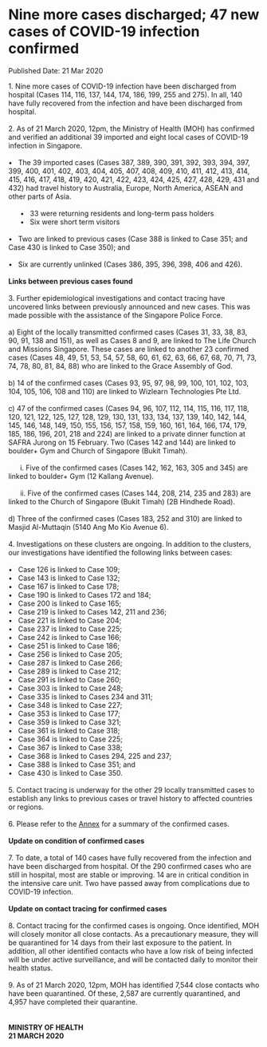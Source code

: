 <html>
    <meta http-equiv="Content-Type" content="text/html; charset=utf-8"/>
    <meta charset="utf-8"/>
    <title>Nine more cases discharged; 47 new cases of COVID-19 infection confirmed </title>
    <body><h1>Nine more cases discharged; 47 new cases of COVID-19 infection confirmed </h1>
    <p>Published Date: 21 Mar 2020</p> 1. Nine more cases of COVID-19 infection have been discharged from hospital (Cases 114, 116, 137, 144, 174, 186, 199, 255 and 275). In all, 140 have fully recovered from the infection and have been discharged from hospital. 
<br>
<br>2. As of 21 March 2020, 12pm, the Ministry of Health (MOH) has confirmed and verified an additional 39 imported and eight local cases of COVID-19 infection in Singapore.
<br>
<br>•&nbsp;&nbsp; The 39 imported cases (Cases 387, 389, 390, 391, 392, 393, 394, 397, 399, 400, 401, 402, 403, 404, 405, 407, 408, 409, 410, 411, 412, 413, 414, 415, 416, 417, 418, 419, 420, 421, 422, 423, 424, 425, 427, 428, 429, 431 and 432) had travel history to Australia, Europe, North America, ASEAN and other parts of Asia. 
<br>
<br>&nbsp;&nbsp;&nbsp;&nbsp;&nbsp; •&nbsp;&nbsp; 33 were returning residents and long-term pass holders 
<br>&nbsp;&nbsp;&nbsp;&nbsp;&nbsp; •&nbsp;&nbsp; Six were short term visitors 
<br>
<br>•&nbsp;&nbsp; Two are linked to previous cases (Case 388 is linked to Case 351; and Case 430 is linked to Case 350); and 
<br>
<br>•&nbsp;&nbsp; Six are currently unlinked (Cases 386, 395, 396, 398, 406 and 426).
<br>
<br><strong>Links between previous cases found
</strong><br>
<br>3. Further epidemiological investigations and contact tracing have uncovered links between previously announced and new cases. This was made possible with the assistance of the Singapore Police Force.
<br>
<br>a) Eight of the locally transmitted confirmed cases (Cases 31, 33, 38, 83, 90, 91, 138 and 151), as well as Cases 8 and 9, are linked to The Life Church and Missions Singapore. These cases are linked to another 23 confirmed cases (Cases 48, 49, 51, 53, 54, 57, 58, 60, 61, 62, 63, 66, 67, 68, 70, 71, 73, 74, 78, 80, 81, 84, 88) who are linked to the Grace Assembly of God. 
<br>
<br>b) 14 of the confirmed cases (Cases 93, 95, 97, 98, 99, 100, 101, 102, 103, 104, 105, 106, 108 and 110) are linked to Wizlearn Technologies Pte Ltd.
<br>
<br>c) 47 of the confirmed cases (Cases 94, 96, 107, 112, 114, 115, 116, 117, 118, 120, 121, 122, 125, 127, 128, 129, 130, 131, 133, 134, 137, 139, 140, 142, 144, 145, 146, 148, 149, 150, 155, 156, 157, 158, 159, 160, 161, 164, 166, 174, 179, 185, 186, 196, 201, 218 and 224) are linked to a private dinner function at SAFRA Jurong on 15 February. Two (Cases 142 and 144) are linked to boulder+ Gym and Church of Singapore (Bukit Timah).
<br>
<br>&nbsp;&nbsp;&nbsp;&nbsp;&nbsp; i. Five  of the confirmed cases (Cases 142, 162, 163, 305 and 345) are linked to boulder+ Gym (12 Kallang Avenue).
<br>
<br>&nbsp;&nbsp;&nbsp;&nbsp;&nbsp; ii. Five  of the confirmed cases (Cases 144, 208, 214, 235 and 283) are linked to the Church of Singapore (Bukit Timah) (2B Hindhede Road). 
<br>
<br>d) Three  of the confirmed cases (Cases 183, 252 and 310) are linked to Masjid Al-Muttaqin (5140 Ang Mo Kio Avenue 6).
<br>
<br>4. Investigations on these clusters are ongoing. In addition to the clusters, our investigations have identified the following links between cases:
<br>
<br>•&nbsp;&nbsp; Case 126 is linked to Case 109; 
<br>•&nbsp;&nbsp; Case 143 is linked to Case 132; 
<br>•&nbsp;&nbsp; Case 167 is linked to Case 178; 
<br>•&nbsp;&nbsp; Case 190 is linked to Cases 172 and 184; 
<br>•&nbsp;&nbsp; Case 200 is linked to Case 165; 
<br>•&nbsp;&nbsp; Case 219 is linked to Cases 142, 211 and 236; 
<br>•&nbsp;&nbsp; Case 221 is linked to Case 204; 
<br>•&nbsp;&nbsp; Case 237 is linked to Case 225;
<br>•&nbsp;&nbsp; Case 242 is linked to Case 166;
<br>•&nbsp;&nbsp; Case 251 is linked to Case 186;
<br>•&nbsp;&nbsp; Case 256 is linked to Case 205;
<br>•&nbsp;&nbsp; Case 287 is linked to Case 266; 
<br>•&nbsp;&nbsp; Case 289 is linked to Case 212; 
<br>•&nbsp;&nbsp; Case 291 is linked to Case 260; 
<br>•&nbsp;&nbsp; Case 303 is linked to Case 248; 
<br>•&nbsp;&nbsp; Case 335 is linked to Cases 234 and 311; 
<br>•&nbsp;&nbsp; Case 348 is linked to Case 227;
<br>•&nbsp;&nbsp; Case 353 is linked to Case 177;
<br>•&nbsp;&nbsp; Case 359 is linked to Case 321;
<br>•&nbsp;&nbsp; Case 361 is linked to Case 318;
<br>•&nbsp;&nbsp; Case 364 is linked to Case 225;
<br>•&nbsp;&nbsp; Case 367 is linked to Case 338; 
<br>•&nbsp;&nbsp; Case 368 is linked to Cases 294, 225 and 237; 
<br>•&nbsp;&nbsp; Case 388 is linked to Case 351; and
<br>•&nbsp;&nbsp; Case 430 is linked to Case 350.
<br>
<br>5. Contact tracing is underway for the other 29 locally transmitted cases to establish any links to previous cases or travel history to affected countries or regions.
<br>
<br>6. Please refer to the <a title="Annex (21 March)" href="/docs/librariesprovider5/default-document-library/annex-(21-march).pdf?sfvrsn=981eb422_0">Annex</a>&nbsp;for a summary of the confirmed cases. 
<br>
<br>
<strong>Update on condition of confirmed cases
</strong><br>
<br>7. To date, a total of 140 cases have fully recovered from the infection and have been discharged from hospital. Of the 290 confirmed cases who are still in hospital, most are stable or improving. 14 are in critical condition in the intensive care unit. Two have passed away from complications due to COVID-19 infection. 
<br>
<br><strong>Update on contact tracing for confirmed cases 
</strong><br>
<br>8. Contact tracing for the confirmed cases is ongoing. Once identified, MOH will closely monitor all close contacts. As a precautionary measure, they will be quarantined for 14 days from their last exposure to the patient. In addition, all other identified contacts who have a low risk of being infected will be under active surveillance, and will be contacted daily to monitor their health status. 
<br>
<br>9. As of 21 March 2020, 12pm, MOH has identified 7,544 close contacts who have been quarantined. Of these, 2,587 are currently quarantined, and 4,957 have completed their quarantine. 
<br>
<br>
<strong><br>MINISTRY OF HEALTH
<br>21 MARCH 2020</strong></body>
</html>
